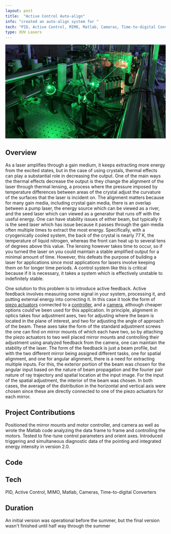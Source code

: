 ```yaml
---
layout: post
title:  "Active Control Auto-align"
info: "created an auto-align system for "
tech: "PID, Active Control, MIMO, Matlab, Cameras, Time-to-digital Converters"
type: XUV Lasers
---
```

![Alt Text](../assets/img/laleph.jpg)
## Overview 
As a laser amplifies through a gain medium, it keeps extracting more energy from the excited states, but in the case of using crystals, thermal effects can play a substantial role in decreasing the output.  One of the main ways the thermal effects decrease the output is they change the alignment of the laser through thermal lensing, a process where the pressure imposed by temperature differences between areas of the crystal adjust the curvature of the surfaces that the laser is incident on. The alignment matters because for many gain media, including crystal gain media, there is an overlap between a pump laser, the energy source which can be viewed as a river, and the seed laser which can viewed as a generator that runs off with the useful energy.  One can have stability issues of either beam, but typically it is the seed laser which has issue because it passes through the gain media often multiple times to extract the most energy.   Specifically, with a cryogenically cooled system, the back of the crystal is nearly 77 K, the temperature of liquid nitrogen, whereas the front can heat up to several tens of degrees above this value.  The lensing however takes time to occur, so if you turned the laser on you could maintain a stable amplified output for a minimal amount of time.  However, this defeats the purpose of building a laser for applications since most applications for lasers involve keeping them on for longer time periods. A control system like this is critical because if it is necessary, it takes a system which is effectively unstable to indefinitely stable.

One solution to this problem is to introduce active feedback.  Active feedback involves measuring some signal in your system, processing it, and putting external energy into correcting it.  In this case it took the form of [piezo actuators](https://www.thorlabs.com/thorproduct.cfm?partnumber=PIAK10) connected to a [controller](https://www.thorlabs.com/thorproduct.cfm?partnumber=KIM101), and a [camera](https://www.baslerweb.com/en/shop/aca1920-155um/), although cheaper options could've been used for this application.  In principle, alignment in optics takes four adjustment axes, two for adjusting where the beam is located in the plane of interest, and two for adjusting the angle of approach of the beam.  These axes take the form of the standard adjustment screws the one can find on mirror mounts of which each have two, so by attaching the piezo actuators to two well placed mirror mounts and controlling their adjustment using analyzed feedback from the camera, one can maintain the stability of the laser.  The form of the feedback is just a beam profile, but with the two different mirror being assigned different tasks, one for spatial alignment, and one for angular alignment, there is a need for extracting multiple inputs.  For this, the exterior portion of the beam was chosen for the angular input based on the nature of beam propagation and the fourier pair nature of ray trajectory and spatial location at the input image. For the input of the spatial adjustment, the interior of the beam was chosen. In both cases, the average of the distribution in the horizontal and vertical axis were chosen since these are directly connected to one of the piezo actuators for each mirror.

## Project Contributions

Positioned the mirror mounts and motor controller, and camera as well as wrote the Matlab code analyzing the data frame to frame and controlling the motors.  Tested to fine-tune control parameters and orient axes.  Introduced triggering and simultaneous diagnostic data of the pointing and integrated energy intensity in version 2.0.     

## Code

## Tech
PID, Active Control, MIMO, Matlab, Cameras, Time-to-digital Converters

## Duration
An initial version was operational before the summer, but the final version wasn't finished until half way through the summer
